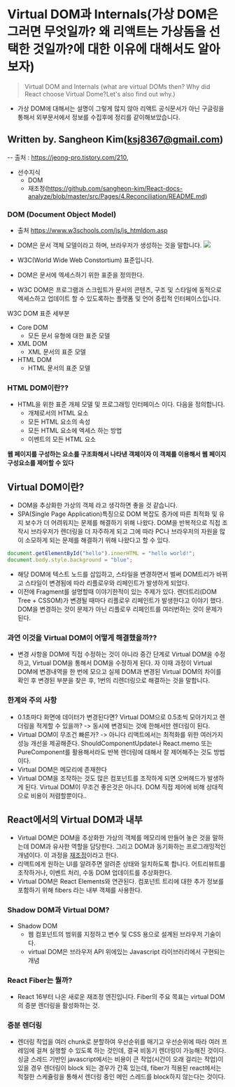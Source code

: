 # Virtual DOM과 Internals(가상 DOM은 그러면 무엇일까? 왜 리액트는 가상돔을 선택한 것일까?에 대한 이유에 대해서도 알아보자)

> Virtual DOM and Internals (what are virtual DOMs then? Why did React choose Virtual Dome?Let's also find out why.)

- 가상 DOM에 대해서는 설명이 그렇게 많지 않아 리액트 공식문서가 아닌 구글링을 통해서 외부문서에서 정보를 수집후에 정리를 같이해보았습니다.

## Written by. Sangheon Kim(ksj8367@gmail.com)

-- 출처 : https://jeong-pro.tistory.com/210,

- 선수지식
  - DOM
  - 재조정(https://github.com/sangheon-kim/React-docs-analyze/blob/master/src/Pages/4.Reconciliation/README.md)

### DOM (Document Object Model)

- 출처 https://www.w3schools.com/js/js_htmldom.asp
- DOM은 문서 객체 모델이라고 하며, 브라우저가 생성하는 것을 말합니다.
  ![](img/sh-11-08-22-28.png)

- W3C(World Wide Web Constortium) 표준입니다.
- DOM은 문서에 엑세스하기 위한 표준을 정의한다.
- W3C DOM은 프로그램과 스크립트가 문서의 콘텐츠, 구조 및 스타일에 동적으로 엑세스하고 업데이트 할 수 있도록하는 플랫폼 및 언어 중립적 인터페이스입니다.

W3C DOM 표준 세부분

- Core DOM
  - 모든 문서 유형에 대한 표준 모델
- XML DOM
  - XML 문서의 표준 모델
- HTML DOM
  - HTML 문서의 표준 모델

### HTML DOM이란??

- HTML을 위한 표준 개체 모델 및 프로그래밍 인터페이스 이다. 다음을 정의합니다.
  - 개체로서의 HTML 요소
  - 모든 HTML 요소의 속성
  - 모든 HTML 요소에 엑세스 하는 방법
  - 이벤트의 모든 HTML 요소

**웹 페이지를 구성하는 요소를 구조화해서 나타낸 객체이자 이 객체를 이용해서 웹 페이지 구성요소를 제어할 수 있다**

## Virtual DOM이란?

- DOM을 추상화한 가상의 객체 라고 생각하면 좋을 것 같습니다.
- SPA(Single Page Application)특징으로 DOM 복잡도 증가에 따른 최적화 및 유지 보수가 더 어려워지는 문제를 해결하기 위해 나왔다. DOM을 반복적으로 직접 조작시 브라우저가 렌더링을 더 자주하게 되고 그에 따라 PC나 브라우저의 자원을 많이 소모하게 되는 문제를 해결하기 위해 나왔다고 할 수 있다.

```js
document.getElementById("hello").innerHTML = "hello world!";
document.body.style.background = "blue";
```

- 해당 DOM에 텍스트 노드를 삽입하고, 스타일을 변경하면서 벌써 DOM트리가 바뀌고 스타일이 변경됨에 따라 리플로우와 리페인트가 발생하게 되었다.
- 이전에 Fragment를 설명할때 이야기한적이 있는 주제가 있다. 렌더트리(DOM Tree + CSSOM)가 변경될 때마다 리플로우 리페인트가 발생한다고 이야기 했다. DOM을 변경하는 것이 문제가 아닌 리플로우 리페인트를 여러번하는 것이 문제가 된다.

### 과연 이것을 Virtual DOM이 어떻게 해결했을까??

- 변경 사항을 DOM에 직접 수정하는 것이 아니라 중간 단계로 Virtual DOM을 수정하고, Virtual DOM을 통해서 DOM을 수정하게 된다. 자 이때 과정이 Virtual DOM에 변경내역을 한 번에 모으고 실제 DOM과 변경된 Virtual DOM의 차이를 확인 후 변경된 부분을 찾은 후, 1번의 리렌더링으로 해결하는 것을 말합니다.

### 한계와 주의 사항

- 0.1초마다 화면에 데이터가 변경된다면? Virtual DOM으로 0.5초씩 모아가지고 렌더링을 적게할 수 있을까? -> 동시에 변경되는 것에 한해서만 렌더링이 된다.
- Virtual DOM이 무조건 빠른가? -> 아니다 리액트에서는 최적화를 위한 여러가지 성능 개선을 제공해준다. ShouldComponentUpdate나 React.memo 또는 PureComponent를 활용해서라도 반복 렌더링에 대해서 잘 제어해주는 것도 방법이다.
- Virtual DOM은 메모리에 존재한다
- Virtual DOM을 조작하는 것도 많은 컴포넌트를 조작하게 되면 오버헤드가 발생하게 된다. Virtual DOM이 무조건 좋은것은 아니다. DOM 직접 제어에 비해 상대적으로 비용이 저렴할뿐이다..

## React에서의 Virtual DOM과 내부

- Virtual DOM은 DOM을 추상화한 가상의 객체를 메모리에 만들어 놓은 것을 말하는데 DOM과 유사한 역할을 담당한다.
  그리고 DOM과 동기화하는 프로그래밍적인 개념이다. 이 과정을 <a href="https://github.com/sangheon-kim/React-docs-analyze/blob/master/src/Pages/4.Reconciliation/README.md">재조정</a>이라고 한다.
- 리액트에게 원하는 UI를 알려주면 알려준 상태와 일치하도록 합니다. 어트리뷰트를 조작하거나, 이벤트 처리, 수동 DOM 업데이트를 추상화한다.
- Virtual DOM은 React Elements와 연관된다. 컴포넌트 트리에 대한 추가 정보를 포함하기 위해 fibers 라는 내부 객체를 사용한다.

### Shadow DOM과 Virtual DOM?

- Shadow DOM
  - 웹 컴포넌트의 범위를 지정하고 변수 및 CSS 용으로 설계된 브라우저 기술이다.
  - virtual DOM은 브라우저 API 위에있는 Javascript 라이브러리에서 구현되는 개념

### React Fiber는 뭘까?

- React 16부터 나온 새로운 재조정 엔진입니다. Fiber의 주요 목표는 virtual DOM의 증분 렌더링을 활성화하는 것.

### 증분 렌더링

- 렌더링 작업을 여러 chunk로 분할하여 우선순위를 매기고 우선순위에 따라 여러 프레임에 걸쳐 실행할 수 있도록 하는 것인데, 결국 비동기 렌더링이 가능해진 것이다. 싱글 스레드 기반인 javascript에서는 비용이 큰 작업(시간이 오래 걸리는 작업)이 있을 경우 렌더링이 block 되는 경우가 간혹 있는데, fiber가 적용된 react에서는 적절한 스케쥴링을 통해서 렌더링 중인 메인 스레드를 block하지 않는다는 것이다.
